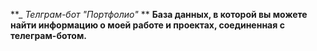 **_ _Телграм-бот "Портфолио"_ **
**База данных, в которой вы можете найти информацию о моей работе и проектах, соединенная с телеграм-ботом.**
